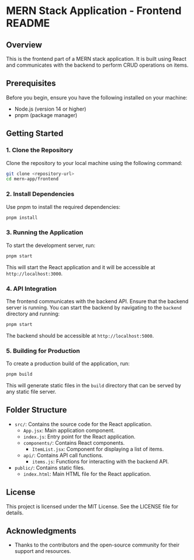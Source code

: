 # MERN Stack Application - Frontend README

## Overview
This is the frontend part of a MERN stack application. It is built using React and communicates with the backend to perform CRUD operations on items.

## Prerequisites
Before you begin, ensure you have the following installed on your machine:
- Node.js (version 14 or higher)
- pnpm (package manager)

## Getting Started

### 1. Clone the Repository
Clone the repository to your local machine using the following command:
```bash
git clone <repository-url>
cd mern-app/frontend
```

### 2. Install Dependencies
Use pnpm to install the required dependencies:
```bash
pnpm install
```

### 3. Running the Application
To start the development server, run:
```bash
pnpm start
```
This will start the React application and it will be accessible at `http://localhost:3000`.

### 4. API Integration
The frontend communicates with the backend API. Ensure that the backend server is running. You can start the backend by navigating to the `backend` directory and running:
```bash
pnpm start
```
The backend should be accessible at `http://localhost:5000`.

### 5. Building for Production
To create a production build of the application, run:
```bash
pnpm build
```
This will generate static files in the `build` directory that can be served by any static file server.

## Folder Structure
- `src/`: Contains the source code for the React application.
  - `App.jsx`: Main application component.
  - `index.js`: Entry point for the React application.
  - `components/`: Contains React components.
    - `ItemList.jsx`: Component for displaying a list of items.
  - `api/`: Contains API call functions.
    - `items.js`: Functions for interacting with the backend API.
- `public/`: Contains static files.
  - `index.html`: Main HTML file for the React application.

## License
This project is licensed under the MIT License. See the LICENSE file for details.

## Acknowledgments
- Thanks to the contributors and the open-source community for their support and resources.